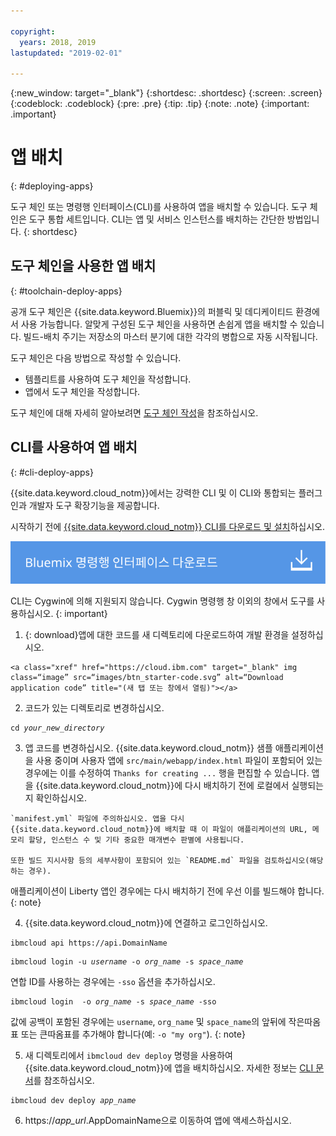 ```yaml
---

copyright:
  years: 2018, 2019
lastupdated: "2019-02-01"

---
```


{:new_window: target="_blank"}
{:shortdesc: .shortdesc}
{:screen: .screen}
{:codeblock: .codeblock}
{:pre: .pre}
{:tip: .tip}
{:note: .note}
{:important: .important}

# 앱 배치
{: #deploying-apps}

도구 체인 또는 명령행 인터페이스(CLI)를 사용하여 앱을 배치할 수 있습니다. 도구 체인은 도구 통합 세트입니다. CLI는 앱 및 서비스 인스턴스를 배치하는 간단한 방법입니다.
{: shortdesc}

## 도구 체인을 사용한 앱 배치
{: #toolchain-deploy-apps}

공개 도구 체인은 {{site.data.keyword.Bluemix}}의 퍼블릭 및 데디케이티드 환경에서 사용 가능합니다. 알맞게 구성된 도구 체인을 사용하면 손쉽게 앱을 배치할 수 있습니다. 빌드-배치 주기는 저장소의 마스터 분기에 대한 각각의 병합으로 자동 시작됩니다.

도구 체인은 다음 방법으로 작성할 수 있습니다. 
* 템플리트를 사용하여 도구 체인을 작성합니다. 
* 앱에서 도구 체인을 작성합니다. 

도구 체인에 대해 자세히 알아보려면 [도구 체인 작성](/docs/services/ContinuousDelivery/toolchains_working.html#toolchains_getting_started)을 참조하십시오.

## CLI를 사용하여 앱 배치
{: #cli-deploy-apps}

{{site.data.keyword.cloud_notm}}에서는 강력한 CLI 및 이 CLI와 통합되는 플러그인과 개발자 도구 확장기능을 제공합니다.

시작하기 전에 [{{site.data.keyword.cloud_notm}} CLI를 다운로드 및 설치](/docs/cli/index.html#overview)하십시오. 

<p>
<a class="xref" href="https://cloud.ibm.com/docs/cli/index.html#overview" target="_blank" title="(새 탭 또는 창에서 열림)"><img class="image" src="images/btn_bx_commandline.svg" alt="IBM Cloud Developer Tools 다운로드" /></a>
</p>

CLI는 Cygwin에 의해 지원되지 않습니다. Cygwin 명령행 창 이외의 창에서 도구를 사용하십시오.
{: important}

  1. {: download}앱에 대한 코드를 새 디렉토리에 다운로드하여 개발 환경을 설정하십시오.

    <a class="xref" href="https://cloud.ibm.com" target="_blank" img class=“image” src=“images/btn_starter-code.svg” alt=“Download application code” title="(새 탭 또는 창에서 열림)"></a>

  2. 코드가 있는 디렉토리로 변경하십시오.

  <pre class="pre"><code class="hljs">cd <var class="keyword varname">your_new_directory</var></code></pre>

  3.  앱 코드를 변경하십시오. {{site.data.keyword.cloud_notm}} 샘플 애플리케이션을 사용 중이며 사용자 앱에 `src/main/webapp/index.html` 파일이 포함되어 있는 경우에는 이를 수정하여 `Thanks for creating ...` 행을 편집할 수 있습니다. 앱을 {{site.data.keyword.cloud_notm}}에 다시 배치하기 전에 로컬에서 실행되는지 확인하십시오.

    `manifest.yml` 파일에 주의하십시오. 앱을 다시 {{site.data.keyword.cloud_notm}}에 배치할 때 이 파일이 애플리케이션의 URL, 메모리 할당, 인스턴스 수 및 기타 중요한 매개변수 판별에 사용됩니다.

    또한 빌드 지시사항 등의 세부사항이 포함되어 있는 `README.md` 파일을 검토하십시오(해당하는 경우).

  애플리케이션이 Liberty 앱인 경우에는 다시 배치하기 전에 우선 이를 빌드해야 합니다.
  {: note}

  4. {{site.data.keyword.cloud_notm}}에 연결하고 로그인하십시오.

  <pre class="pre"><code class="hljs">ibmcloud api https://api.<span class="keyword" data-hd-keyref="DomainName">DomainName</span></code></pre>

  <pre class="pre"><code class="hljs">ibmcloud login -u <var class="keyword varname" data-hd-keyref="user_ID">username</var> -o <var class="keyword varname" data-hd-keyref="org_name">org_name</var> -s <var class="keyword varname" data-hd-keyref="space_name">space_name</var></code></pre>

  연합 ID를 사용하는 경우에는 `-sso` 옵션을 추가하십시오.

  <pre class="pre"><code class="hljs">ibmcloud login  -o <var class="keyword varname" data-hd-keyref="org_name">org_name</var> -s <var class="keyword varname" data-hd-keyref="space_name">space_name</var> -sso</code></pre>

  값에 공백이 포함된 경우에는 `username`, `org_name` 및 `space_name`의 앞뒤에 작은따옴표 또는 큰따옴표를 추가해야 합니다(예: `-o "my org"`).
  {: note}

  5. 새 디렉토리에서 `ibmcloud dev deploy` 명령을 사용하여 {{site.data.keyword.cloud_notm}}에 앱을 배치하십시오. 자세한 정보는 [CLI 문서](/docs/cli/idt/commands.html#deploy)를 참조하십시오.

  <pre class="pre"><code class="hljs">ibmcloud dev deploy <var class="keyword varname" data-hd-keyref="app_name">app_name</var></code></pre>

  6. https://<var class="keyword varname" data-hd-keyref="app_url">app_url</var>.<span class="keyword" data-hd-keyref="APPDomain">AppDomainName</span>으로 이동하여 앱에 액세스하십시오.
